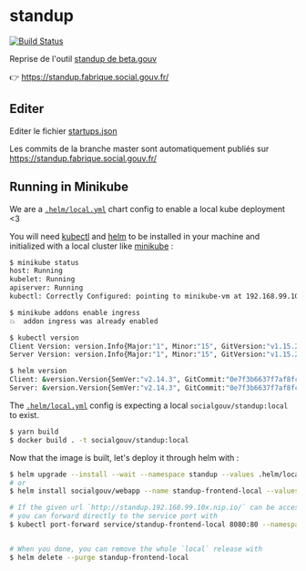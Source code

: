 # standup 

[![Build Status](https://travis-ci.com/SocialGouv/standup.svg?branch=master)](https://travis-ci.com/SocialGouv/standup)

Reprise de l'outil [standup de beta.gouv](https://github.com/betagouv/standup)

👉 https://standup.fabrique.social.gouv.fr/


## Editer

Editer le fichier [startups.json](./src/startups.json)

Les commits de la branche master sont automatiquement publiés sur https://standup.fabrique.social.gouv.fr/

## Running in Minikube

We are a [`.helm/local.yml`](`.helm/local.yml`) chart config to enable a local kube deployment <3

You will need [kubectl](https://kubernetes.io/fr/docs/tasks/tools/install-kubectl/) and [helm](https://helm.sh/docs/using_helm/#installing-helm) to be installed in your machine and initialized with a local cluster like [minikube](https://kubernetes.io/fr/docs/tasks/tools/install-minikube/) :

```sh
$ minikube status
host: Running
kubelet: Running
apiserver: Running
kubectl: Correctly Configured: pointing to minikube-vm at 192.168.99.101

$ minikube addons enable ingress
💥  addon ingress was already enabled

$ kubectl version
Client Version: version.Info{Major:"1", Minor:"15", GitVersion:"v1.15.2", GitCommit:"f6278300bebbb750328ac16ee6dd3aa7d3549568", GitTreeState:"archive", BuildDate:"2019-08-29T18:43:18Z", GoVersion:"go1.12.9", Compiler:"gc", Platform:"linux/amd64"}
Server Version: version.Info{Major:"1", Minor:"15", GitVersion:"v1.15.2", GitCommit:"f6278300bebbb750328ac16ee6dd3aa7d3549568", GitTreeState:"clean", BuildDate:"2019-08-05T09:15:22Z", GoVersion:"go1.12.5", Compiler:"gc", Platform:"linux/amd64"}

$ helm version
Client: &version.Version{SemVer:"v2.14.3", GitCommit:"0e7f3b6637f7af8fcfddb3d2941fcc7cbebb0085", GitTreeState:"clean"}
Server: &version.Version{SemVer:"v2.14.3", GitCommit:"0e7f3b6637f7af8fcfddb3d2941fcc7cbebb0085", GitTreeState:"clean"}
```

The [`.helm/local.yml`](`.helm/local.yml`) config is expecting a local `socialgouv/standup:local` to exist.

```sh
$ yarn build
$ docker build . -t socialgouv/standup:local
```

Now that the image is built, let's deploy it through helm with :

```sh
$ helm upgrade --install --wait --namespace standup --values .helm/local.yml --set ingress.hosts={standup.$(minikube ip).nip.io} standup-frontend-local socialgouv/webapp
# or
$ helm install socialgouv/webapp --name standup-frontend-local --values .helm/local.yml --set ingress.hosts={standup.$(minikube ip).nip.io} --namespace standup

# If the given url `http://standup.192.168.99.10x.nip.io/` can be accessible,
# you can forward directly to the service port with
$ kubectl port-forward service/standup-frontend-local 8080:80 --namespace standup


# When you done, you can remove the whole `local` release with
$ helm delete --purge standup-frontend-local
```
